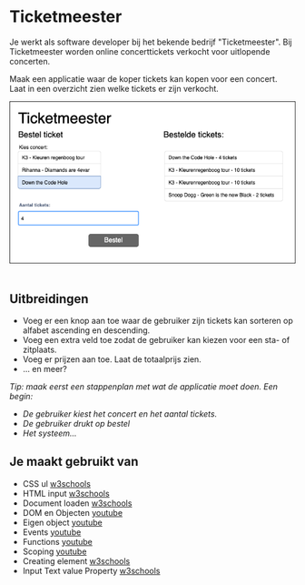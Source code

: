 # Ticketmeester

Je werkt als software developer bij het bekende bedrijf "Ticketmeester". Bij Ticketmeester worden online concerttickets verkocht voor uitlopende concerten.

Maak een applicatie waar de koper tickets kan kopen voor een concert. Laat in een overzicht zien welke tickets er zijn verkocht. 

![ticketmeester](images/Ticketmeester-ui.png)  

## Uitbreidingen

-   Voeg er een knop aan toe waar de gebruiker zijn tickets kan sorteren op alfabet ascending en descending.
-   Voeg een extra veld toe zodat de gebruiker kan kiezen voor een sta- of zitplaats.
-   Voeg er prijzen aan toe. Laat de totaalprijs zien.
-   ... en meer?

_Tip: maak eerst een stappenplan met wat de applicatie moet doen. Een begin:_

-   _De gebruiker kiest het concert en het aantal tickets._ 
-   _De gebruiker drukt op bestel_
-   _Het systeem..._

## Je maakt gebruikt van
- CSS ul [w3schools](https://www.w3schools.com/css/css_list.asp)
- HTML input [w3schools](https://www.w3schools.com/tags/tag_input.asp)
- Document loaden [w3schools](https://javascript.info/onload-ondomcontentloaded)
- DOM en Objecten [youtube](https://www.youtube.com/watch?v=k81rBKqwDhU&list=PLMtxBdV6mf-6WBtPVVn3sAfohEmhv9JlM&index=9)
- Eigen object [youtube](https://www.youtube.com/watch?v=KK8aaXAdcXQ)
- Events [youtube](https://www.youtube.com/watch?v=6jYEabxJXxg&list=PLMtxBdV6mf-6WBtPVVn3sAfohEmhv9JlM&index=11)
- Functions [youtube](https://www.youtube.com/watch?v=lleIeTMaFRo)
- Scoping [youtube](https://www.youtube.com/watch?v=CD1prUUhisI&list=PLMtxBdV6mf-6WBtPVVn3sAfohEmhv9JlM&index=12)
- Creating element [w3schools](https://www.w3schools.com/js/js_htmldom_nodes.asp)
- Input Text value Property [w3schools](https://www.w3schools.com/jsref/prop_text_value.asp)